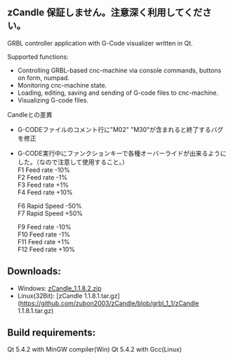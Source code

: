 zCandle
保証しません。注意深く利用してください。
-----------
GRBL controller application with G-Code visualizer written in Qt.

Supported functions:
* Controlling GRBL-based cnc-machine via console commands, buttons on form, numpad.
* Monitoring cnc-machine state.
* Loading, editing, saving and sending of G-code files to cnc-machine.
* Visualizing G-code files.

Candleとの差異
* G-CODEファイルのコメント行に"M02" "M30"が含まれると終了するバグを修正
* G-CODE実行中にファンクションキーで各種オーバーライドが出来るようにした。（なので注意して使用すること。）  
  F1  Feed rate -10%  
  F2  Feed rate  -1%  
  F3  Feed rate  +1%  
  F4  Feed rate +10%  

  F6  Rapid Speed -50%  
  F7  Rapid Speed +50%  

  F9   Feed rate -10%  
  F10  Feed rate  -1%  
  F11  Feed rate  +1%  
  F12  Feed rate +10%  

Downloads:
----------
* Windows: [zCandle_1.1.8.2.zip](https://github.com/zubon2003/zCandle/blob/grbl_1_1/zCandle%201.1.8.2-win32.zip)  
* Linux(32Bit): [zCandle 1.1.8.1.tar.gz](https://github.com/zubon2003/zCandle/blob/grbl_1_1/zCandle 1.1.8.1.tar.gz)

Build requirements:
------------------
Qt 5.4.2 with MinGW compiler(Win)
Qt 5.4.2 with Gcc(Linux)

